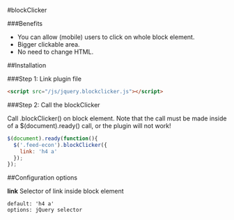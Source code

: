#blockClicker


###Benefits
* You can allow (mobile) users to click on whole block element.
* Bigger clickable area.
* No need to change HTML.


##Installation

###Step 1: Link plugin file

```html
<script src="/js/jquery.blockclicker.js"></script>
```

###Step 2: Call the blockClicker

Call .blockClicker() on block element. Note that the call must be made inside of a $(document).ready() call, or the plugin will not work!

```javascript
$(document).ready(function(){
  $('.feed-econ').blockClicker({
    link: 'h4 a'
  });
});
```

##Configuration options


**link**
Selector of link inside block element
```
default: 'h4 a'
options: jQuery selector
```
